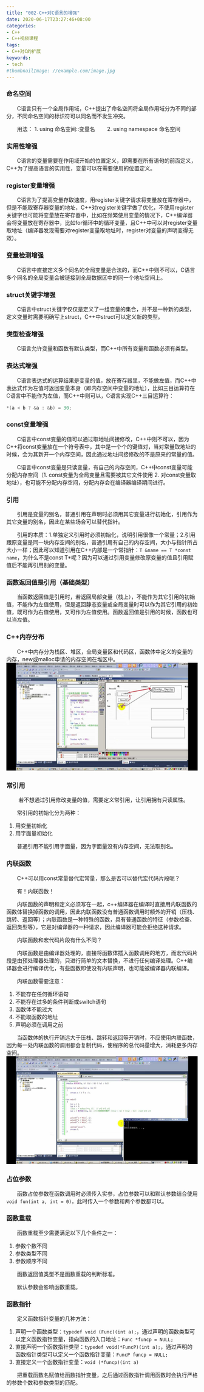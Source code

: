 ```yaml
---
title: "002-C++对C语言的增强"
date: 2020-06-17T23:27:46+08:00
categories:
- C++
- C++视频课程
tags:
- C++对C的扩展
keywords:
- tech
#thumbnailImage: //example.com/image.jpg
---
```


<!--more-->
### 命名空间

　　C语言只有一个全局作用域，C++提出了命名空间将全局作用域分为不同的部分，不同命名空间的标识符可以同名而不发生冲突。

　　用法：
      1. using 命名空间::变量名　　
      2. using namespace 命名空间

### 实用性增强

　　C语言的变量需要在作用域开始的位置定义，即需要在所有语句的前面定义，C++为了提高语言的实用性，变量可以在需要使用的位置定义。

### register变量增强

　　C语言为了提高变量存取速度，用register关键字请求将变量放在寄存器中，但是不能取寄存器变量的地址，C++对register关键字做了优化，不使用register关键字也可能将变量放在寄存器中，比如在频繁使用变量的情况下，C++编译器会将变量放在寄存器中，比如for循环中的循环变量，且C++中可以对register变量取地址（编译器发现需要对register变量取地址时，register对变量的声明变得无效）。

### 变量检测增强

　　C语言中直接定义多个同名的全局变量是合法的，而C++中则不可以，C语言多个同名的全局变量会被链接到全局数据区中的同一个地址空间上。

### struct关键字增强

　　C语言中struct关键字仅仅是定义了一组变量的集合，并不是一种新的类型，定义变量时需要明确写上struct，C++中struct可以定义新的类型。

### 类型检查增强

　　C语言允许变量和函数有默认类型，而C++中所有变量和函数必须有类型。

### 表达式增强

　　C语言表达式的运算结果是变量的值，放在寄存器里，不能做左值，而C++中表达式作为左值时返回变量本身（即内存空间中变量的地址），比如三目运算符在C语言中不能作为左值，而C++中则可以，C语言实现C++三目运算符：

```cpp
*(a < b ? &a : &b) = 30;
```

### const变量增强

　　C语言中const变量的值可以通过取地址间接修改，C++中则不可以，因为C++将const变量放在一个符号表中，其中是一个个的键值对，当对常量取地址的时候，会为其新开一个内存空间，因此通过地址间接修改的不是原来的常量的值。

　　C语言中const变量是只读变量，有自己的内存空间，C++中const变量可能分配内存空间（1. const变量为全局变量且需要被其它文件使用 2. 对const变量取地址），也可能不分配内存空间，分配内存会在编译器编译期间进行。

### 引用

　　引用是变量的别名，普通引用在声明时必须用其它变量进行初始化，引用作为其它变量的别名，因此在某些场合可以替代指针。

　　引用的本质：1.单独定义引用时必须初始化，说明引用很像一个常量；2.引用跟原变量是同一块内存空间的别名，普通引用有自己的内存空间，大小与指针所占大小一样；因此可以知道引用在C++内部是一个常指针：`T &name == T *const name`，为什么不是const T*呢？因为可以通过引用变量修改原变量的值且引用赋值后不能再引用别的变量。

### 函数返回值是引用（基础类型）

　　当函数返回值是引用时，若返回局部变量（栈上），不能作为其它引用的初始值，不能作为左值使用，但是返回静态变量或全局变量时可以作为其它引用的初始值，既可作为右值使用，又可作为左值使用。函数返回值是引用的时候，函数也可以当左值。

### C++内存分布

　　C++中内存分为栈区、堆区，全局变量区和代码区，函数体中定义的变量的内存，new或malloc申请的内存空间在堆区中。
![内存分布](/C++视频课程/002/内存分布.jpg)

### 常引用

　　 若不想通过引用修改变量的值，需要定义常引用，让引用拥有只读属性。

　　常引用的初始化分为两种：

1. 用变量初始化
2. 用字面量初始化

　　普通引用不能引用字面量，因为字面量没有内存空间，无法取别名。

### 内联函数

　　C++可以用const常量替代宏常量，那么是否可以替代宏代码片段呢？

　　有！内联函数！

　　内联函数的声明和定义必须写在一起，c++编译器在编译时直接用内联函数的函数体替换掉函数的调用，因此内联函数没有普通函数调用时额外的开销（压栈、跳转、返回等）；内联函数是一种特殊的函数，具有普通函数的特征（参数检查、返回类型等），它是对编译器的一种请求，因此编译器可能会拒绝这种请求。

　　内联函数和宏代码片段有什么不同？

　　内联函数是由编译器处理的，直接将函数体插入函数调用的地方，而宏代码片段是由预处理器处理的，只进行简单的文本替换，不进行任何编译处理。C++编译器会进行编译优化，有些函数即使没有内联声明，也可能被编译器内联编译。

　　内联函数需要注意：

1. 不能存在任何循环语句
2. 不能存在过多的条件判断或switch语句
3. 函数体不能过大
4. 不能取函数的地址
5. 声明必须在调用之前

　　当函数体的执行开销远大于压栈、跳转和返回等开销时，不应使用内联函数，因为每一处内联函数的调用都会复制代码，使程序的总代码量增大，消耗更多内存空间。
![宏定义的坑](/C++视频课程/002/宏定义的坑.jpg)

### 占位参数

　　函数占位参数在函数调用时必须传入实参，占位参数可以和默认参数结合使用`void fun(int a, int = 0)`，此时传入一个参数和两个参数都可以。

### 函数重载

　　函数重载至少需要满足以下几个条件之一：

1. 参数个数不同
2. 参数类型不同
3. 参数顺序不同

　　函数返回值类型不是函数重载的判断标准。

　　默认参数会影响函数重载。

### 函数指针

　　定义函数指针变量的几种方法：

1. 声明一个函数类型：`typedef void (Func)(int a);`，通过声明的函数类型可以定义函数指针变量，指向函数的入口地址：`Func *funcp = NULL;`
2. 直接声明一个函数指针类型：`typedef void(*FuncP)(int a);`，通过声明的函数指针类型可以定义一个函数指针变量：`FuncP funcp = NULL;`
3. 直接定义一个函数指针变量：`void (*funcp)(int a)`

　　把重载函数名赋值给函数指针变量，之后通过函数指针调用函数时会执行严格的参数个数和参数类型的匹配。
